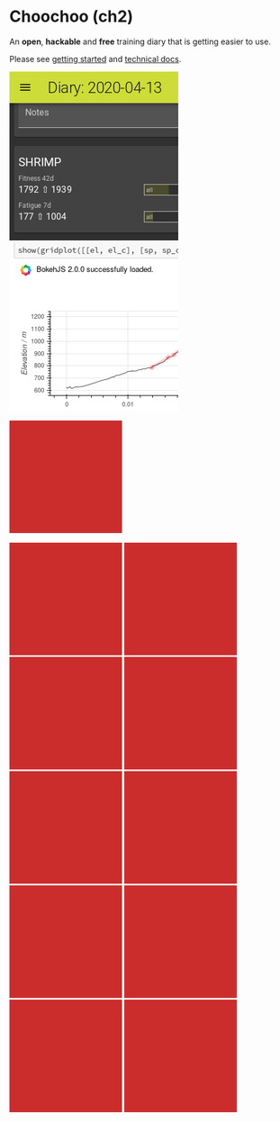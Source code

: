 
# Choochoo (ch2)

An **open**, **hackable** and **free** training diary that is getting
easier to use.

Please see [getting started](https://andrewcooke.github.io/choochoo/)
and [technical
docs](https://andrewcooke.github.io/choochoo/technical).

[![web diary](docs/teasers/web-diary-sq.png)](docs/teasers/web-diary.png)
[![jupyter details](docs/teasers/jupyter-details-sq.png)](docs/teasers/jupyter-details.png)

[![text here](docs/square.png)](docs/index.md)

![](docs/square.png)
![](docs/square.png)
![](docs/square.png)
![](docs/square.png)
![](docs/square.png)
![](docs/square.png)
![](docs/square.png)
![](docs/square.png)
![](docs/square.png)
![](docs/square.png)
